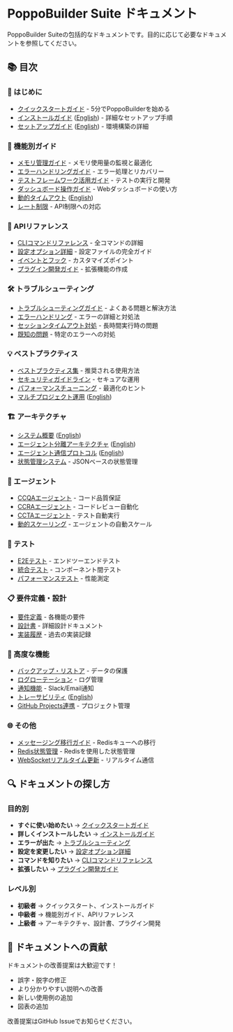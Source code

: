 # PoppoBuilder Suite ドキュメント

PoppoBuilder Suiteの包括的なドキュメントです。目的に応じて必要なドキュメントを参照してください。

## 📚 目次

### 🚀 はじめに
- [クイックスタートガイド](quick-start.md) - 5分でPoppoBuilderを始める
- [インストールガイド](INSTALL.md) ([English](INSTALL_en.md)) - 詳細なセットアップ手順
- [セットアップガイド](setup-guide.md) ([English](setup-guide_en.md)) - 環境構築の詳細

### 🎯 機能別ガイド
- [メモリ管理ガイド](features/memory-management-guide.md) - メモリ使用量の監視と最適化
- [エラーハンドリングガイド](features/error-handling-guide.md) - エラー処理とリカバリー
- [テストフレームワーク活用ガイド](features/testing-guide.md) - テストの実行と開発
- [ダッシュボード操作ガイド](features/dashboard-guide.md) - Webダッシュボードの使い方
- [動的タイムアウト](features/dynamic-timeout.md) ([English](features/dynamic-timeout_en.md))
- [レート制限](features/rate-limiting.md) - API制限への対応

### 📖 APIリファレンス
- [CLIコマンドリファレンス](api/cli-reference.md) - 全コマンドの詳細
- [設定オプション詳細](config-management.md) - 設定ファイルの完全ガイド
- [イベントとフック](api/events-and-hooks.md) - カスタマイズポイント
- [プラグイン開発ガイド](api/plugin-development.md) - 拡張機能の作成

### 🛠️ トラブルシューティング
- [トラブルシューティングガイド](troubleshooting.md) - よくある問題と解決方法
- [エラーハンドリング](error-handling.md) - エラーの詳細と対処法
- [セッションタイムアウト対処](session-timeout-handling.md) - 長時間実行時の問題
- [既知の問題](troubleshoot/) - 特定のエラーへの対処

### 💡 ベストプラクティス
- [ベストプラクティス集](best-practices.md) - 推奨される使用方法
- [セキュリティガイドライン](security/agent-authentication.md) - セキュアな運用
- [パフォーマンスチューニング](performance-tuning.md) - 最適化のヒント
- [マルチプロジェクト運用](guides/multi-project-guide.md) ([English](guides/multi-project-guide_en.md))

### 🏗️ アーキテクチャ
- [システム概要](architecture/system-overview.md) ([English](architecture/system-overview_en.md))
- [エージェント分離アーキテクチャ](architecture/agent-separation.md) ([English](architecture/agent-separation_en.md))
- [エージェント通信プロトコル](design/agent-communication-protocol.md) ([English](design/agent-communication-protocol_en.md))
- [状態管理システム](unified-state-management.md) - JSONベースの状態管理

### 🤖 エージェント
- [CCQAエージェント](agents/ccqa-agent.md) - コード品質保証
- [CCRAエージェント](agents/ccra-agent.md) - コードレビュー自動化
- [CCTAエージェント](agents/ccta-agent.md) - テスト自動実行
- [動的スケーリング](agents/dynamic-scaling.md) - エージェントの自動スケール

### 🧪 テスト
- [E2Eテスト](testing/e2e-testing.md) - エンドツーエンドテスト
- [統合テスト](testing/integration-testing.md) - コンポーネント間テスト
- [パフォーマンステスト](testing/performance-testing.md) - 性能測定

### 📋 要件定義・設計
- [要件定義](requirements/) - 各機能の要件
- [設計書](design/) - 詳細設計ドキュメント
- [実装履歴](implementation-history/) - 過去の実装記録

### 🔧 高度な機能
- [バックアップ・リストア](backup-restore.md) - データの保護
- [ログローテーション](log-rotation.md) - ログ管理
- [通知機能](guides/notification-guide.md) - Slack/Email通知
- [トレーサビリティ](guides/traceability-guide.md) ([English](guides/traceability-guide_en.md))
- [GitHub Projects連携](github-projects-integration.md) - プロジェクト管理

### 🌐 その他
- [メッセージング移行ガイド](messaging-migration-guide.md) - Redisキューへの移行
- [Redis状態管理](redis-state-management.md) - Redisを使用した状態管理
- [WebSocketリアルタイム更新](websocket-realtime-updates.md) - リアルタイム通信

## 🔍 ドキュメントの探し方

### 目的別
- **すぐに使い始めたい** → [クイックスタートガイド](quick-start.md)
- **詳しくインストールしたい** → [インストールガイド](INSTALL.md)
- **エラーが出た** → [トラブルシューティング](troubleshooting.md)
- **設定を変更したい** → [設定オプション詳細](config-management.md)
- **コマンドを知りたい** → [CLIコマンドリファレンス](api/cli-reference.md)
- **拡張したい** → [プラグイン開発ガイド](api/plugin-development.md)

### レベル別
- **初級者** → クイックスタート、インストールガイド
- **中級者** → 機能別ガイド、APIリファレンス
- **上級者** → アーキテクチャ、設計書、プラグイン開発

## 📝 ドキュメントへの貢献

ドキュメントの改善提案は大歓迎です！
- 誤字・脱字の修正
- より分かりやすい説明への改善
- 新しい使用例の追加
- 図表の追加

改善提案はGitHub Issueでお知らせください。
